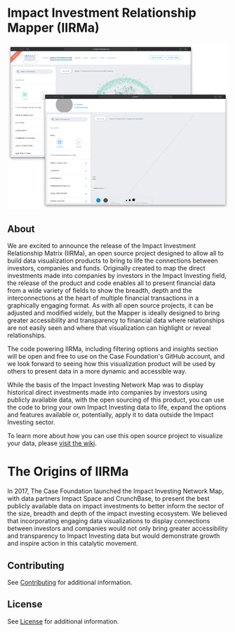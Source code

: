 # Impact Investment Relationship Mapper (IIRMa)

![IIRMA screenshot](doc/IIRMa-Graphic.png)

## About

We are excited to announce the release of the Impact Investment
Relationship Matrix (IIRMa), an open source project designed to allow
all to build data visualization products to bring to life the
connections between investors, companies and funds. Originally created
to map the direct investments made into companies by investors in the
Impact Investing field, the release of the product and code enables all
to present financial data from a wide variety of fields to show the
breadth, depth and the interconnections at the heart of multiple
financial transactions in a graphically engaging format. As with all
open source projects, it can be adjusted and modified widely, but the
Mapper is ideally designed to bring greater accessibility and
transparency to financial data where relationships are not easily seen
and where that visualization can highlight or reveal relationships.

The code powering IIRMa, including filtering options and insights
section will be open and free to use on the Case Foundation's GitHub
account, and we look forward to seeing how this visualization product
will be used by others to present data in a more dynamic and accessible
way.

While the basis of the Impact Investing Network Map was to display
historical direct investments made into companies by investors using
publicly available data, with the open sourcing of this product, you can
use the code to bring your own Impact Investing data to life, expand the
options and features available or, potentially, apply it to data outside
the Impact Investing sector.

To learn more about how you can use this open source project to visualize your data, please [visit the wiki](https://github.com/casefoundation/IIRMa/wiki).

# The Origins of IIRMa

In 2017, The Case Foundation launched the Impact Investing Network Map,
with data partners Impact Space and CrunchBase, to present the best
publicly available data on impact investments to better inform the
sector of the size, breadth and depth of the impact investing ecosystem.
We believed that incorporating engaging data visualizations to display
connections between investors and companies would not only bring greater
accessibility and transparency to Impact Investing data but would
demonstrate growth and inspire action in this catalytic movement.

## Contributing

See [Contributing](Contributing.md) for additional information.

## License

See [License](License.txt) for additional information.
